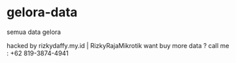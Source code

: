 # gelora-data
semua data gelora

hacked by rizkydaffy.my.id | RizkyRajaMikrotik
want buy more data ? call me : +62 819-3874-4941
